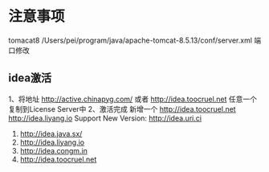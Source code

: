 

# 注意事项

tomacat8
/Users/pei/program/java/apache-tomcat-8.5.13/conf/server.xml
端口修改

## idea激活

1、将地址 http://active.chinapyg.com/ 或者 http://idea.toocruel.net 任意一个复制到License Server中 
2、激活完成
新增一个 http://idea.toocruel.net
http://idea.liyang.io
Support New Version:
http://idea.uri.ci

1. http://idea.java.sx/ 
2. http://idea.liyang.io 
3. http://idea.congm.in 
4. http://idea.toocruel.net 





